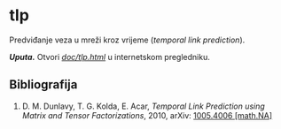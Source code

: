 # tlp

Predviđanje veza u mreži kroz vrijeme (*temporal link prediction*).

***Uputa.*** Otvori [*doc/tlp.html*](doc/tlp.html) u internetskom pregledniku.

##  Bibliografija

1.  <a class="anchor" id="bib-dunlavy-10"></a> D. M. Dunlavy, T. G. Kolda, E. Acar, *Temporal Link Prediction using Matrix and Tensor Factorizations*, 2010, arXiv: [1005.4006 [math.NA]](http://arxiv.org/abs/1005.4006)
